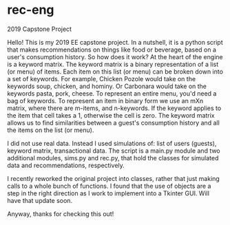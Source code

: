 # rec-eng
2019 Capstone Project

Hello! This is my 2019 EE capstone project. In a nutshell, it is a python script that makes recommendations on things 
like food or beverage, based on a user's consumption history. So how does it work? At the heart of the engine is a 
keyword matrix. The keyword matrix is a binary representation of a list (or menu) of items. Each item on this list
(or menu) can be broken down into a set of keywords. For example, Chicken Pozole would take on the keywords soup, 
chicken, and hominy. Or Carbonara would take on the keywords pasta, pork, cheese. To represent an entire menu, you'd
need a bag of keywords. To represent an item in binary form we use an mXn matrix, where there are m-items, and n-keywords.
If the keyword applies to the item that cell takes a 1, otherwise the cell is zero. The keyword matrix allows us to
find similarities between a guest's consumption history and all the items on the list (or menu).

I did not use real data. Instead I used simulations of: list of users (guests), keyword matrix, transactional data. The
script is a main.py module and two additional modules, sims.py and rec.py, that hold the classes for simulated data
and recommendations, respectively.

I recently reworked the original project into classes, rather that just making calls to a whole bunch of functions. I
found that the use of objects are a step in the right direction as I work to implement into a Tkinter GUI. Will have 
that update soon.

Anyway, thanks for checking this out!
